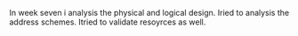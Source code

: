 In week seven i analysis the physical and logical design.
Iried to analysis the address schemes.
Itried to validate resoyrces as well.

